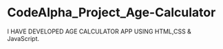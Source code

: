 # CodeAlpha_Project_Age-Calculator
I HAVE DEVELOPED AGE CALCULATOR APP USING HTML,CSS &amp; JavaScript.

